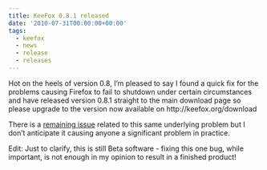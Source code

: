 ```yaml
---
title: KeeFox 0.8.1 released
date: '2010-07-31T00:00:00+00:00'
tags:
  - keefox
  - news
  - release
  - releases
---
```

<p>Hot  on the heels of version 0.8, I’m pleased to say I found a quick fix for  the problems causing Firefox to fail to shutdown under certain  circumstances and have released version 0.8.1 straight to the main  download page so please upgrade to the version now available on http://keefox.org/download
</p>
<p>There is a <a href="https://sourceforge.net/apps/trac/keefox/ticket/48" title="Go to https://sourceforge.net/apps/trac/keefox/ticket/48" target="_blank" class="externlink">remaining issue</a> related to this same underlying problem but I don’t anticipate it causing anyone a significant problem in practice.
</p>
<p>Edit: Just to clarify, this is still Beta software - fixing this one  bug, while important, is not enough in my opinion to result in a  finished product!</p>
